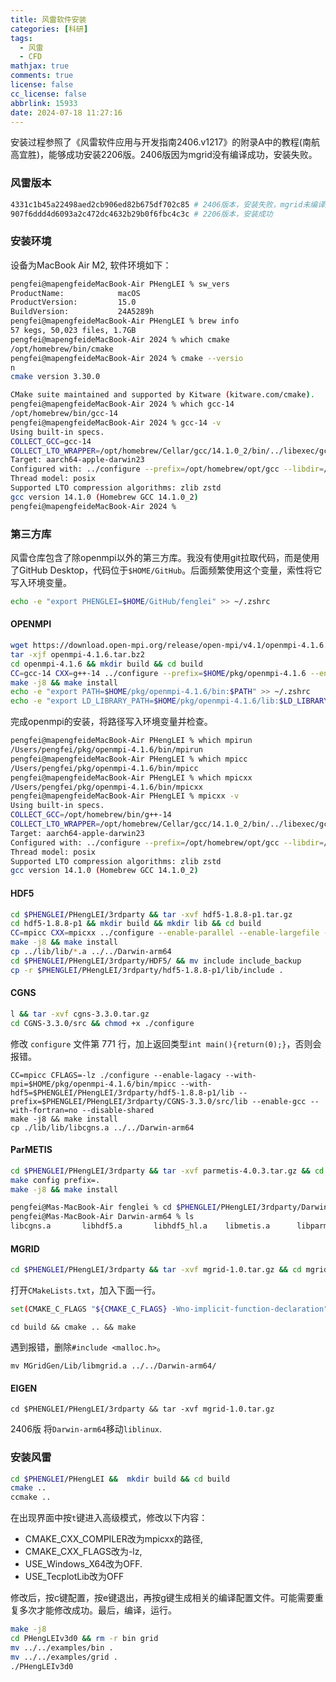 ```yaml
---
title: 风雷软件安装
categories: [科研]
tags:
  - 风雷
  - CFD
mathjax: true
comments: true
license: false
cc_license: false
abbrlink: 15933
date: 2024-07-18 11:27:16
---
```

安装过程参照了《风雷软件应用与开发指南2406.v1217》的附录A中的教程(南航高宜胜)，能够成功安装2206版。2406版因为mgrid没有编译成功，安装失败。

<!--more-->

### 风雷版本

```bash
4331c1b45a22498aed2cb906ed82b675df702c85 # 2406版本，安装失败，mgrid未编译成功
907f6ddd4d6093a2c472dc4632b29b0f6fbc4c3c # 2206版本，安装成功
```

### 安装环境

设备为MacBook Air M2, 软件环境如下：

```bash
pengfei@mapengfeideMacBook-Air PHengLEI % sw_vers
ProductName:            macOS
ProductVersion:         15.0
BuildVersion:           24A5289h
pengfei@mapengfeideMacBook-Air PHengLEI % brew info
57 kegs, 50,023 files, 1.7GB
pengfei@mapengfeideMacBook-Air 2024 % which cmake
/opt/homebrew/bin/cmake
pengfei@mapengfeideMacBook-Air 2024 % cmake --versio
n
cmake version 3.30.0

CMake suite maintained and supported by Kitware (kitware.com/cmake).
pengfei@mapengfeideMacBook-Air 2024 % which gcc-14
/opt/homebrew/bin/gcc-14
pengfei@mapengfeideMacBook-Air 2024 % gcc-14 -v
Using built-in specs.
COLLECT_GCC=gcc-14
COLLECT_LTO_WRAPPER=/opt/homebrew/Cellar/gcc/14.1.0_2/bin/../libexec/gcc/aarch64-apple-darwin23/14/lto-wrapper
Target: aarch64-apple-darwin23
Configured with: ../configure --prefix=/opt/homebrew/opt/gcc --libdir=/opt/homebrew/opt/gcc/lib/gcc/current --disable-nls --enable-checking=release --with-gcc-major-version-only --enable-languages=c,c++,objc,obj-c++,fortran,m2 --program-suffix=-14 --with-gmp=/opt/homebrew/opt/gmp --with-mpfr=/opt/homebrew/opt/mpfr --with-mpc=/opt/homebrew/opt/libmpc --with-isl=/opt/homebrew/opt/isl --with-zstd=/opt/homebrew/opt/zstd --with-pkgversion='Homebrew GCC 14.1.0_2' --with-bugurl=https://github.com/Homebrew/homebrew-core/issues --with-system-zlib --build=aarch64-apple-darwin23 --with-sysroot=/Library/Developer/CommandLineTools/SDKs/MacOSX14.sdk
Thread model: posix
Supported LTO compression algorithms: zlib zstd
gcc version 14.1.0 (Homebrew GCC 14.1.0_2) 
pengfei@mapengfeideMacBook-Air 2024 % 
```

### 第三方库

风雷仓库包含了除openmpi以外的第三方库。我没有使用git拉取代码，而是使用了GitHub Desktop，代码位于`$HOME/GitHub`。后面频繁使用这个变量，索性将它写入环境变量。

```bash
echo -e "export PHENGLEI=$HOME/GitHub/fenglei" >> ~/.zshrc
```

#### OPENMPI 

```bash
wget https://download.open-mpi.org/release/open-mpi/v4.1/openmpi-4.1.6.tar.bz2
tar -xjf openmpi-4.1.6.tar.bz2
cd openmpi-4.1.6 && mkdir build && cd build
CC=gcc-14 CXX=g++-14 ../configure --prefix=$HOME/pkg/openmpi-4.1.6 --enable-mpi1-compatibility --enable-static
make -j8 && make install
echo -e "export PATH=$HOME/pkg/openmpi-4.1.6/bin:$PATH" >> ~/.zshrc
echo -e "export LD_LIBRARY_PATH=$HOME/pkg/openmpi-4.1.6/lib:$LD_LIBRARY_PATH" >> ~/.zshrc
```
完成openmpi的安装，将路径写入环境变量并检查。

```bash
pengfei@mapengfeideMacBook-Air PHengLEI % which mpirun
/Users/pengfei/pkg/openmpi-4.1.6/bin/mpirun
pengfei@mapengfeideMacBook-Air PHengLEI % which mpicc
/Users/pengfei/pkg/openmpi-4.1.6/bin/mpicc
pengfei@mapengfeideMacBook-Air PHengLEI % which mpicxx
/Users/pengfei/pkg/openmpi-4.1.6/bin/mpicxx
pengfei@mapengfeideMacBook-Air PHengLEI % mpicxx -v
Using built-in specs.
COLLECT_GCC=/opt/homebrew/bin/g++-14
COLLECT_LTO_WRAPPER=/opt/homebrew/Cellar/gcc/14.1.0_2/bin/../libexec/gcc/aarch64-apple-darwin23/14/lto-wrapper
Target: aarch64-apple-darwin23
Configured with: ../configure --prefix=/opt/homebrew/opt/gcc --libdir=/opt/homebrew/opt/gcc/lib/gcc/current --disable-nls --enable-checking=release --with-gcc-major-version-only --enable-languages=c,c++,objc,obj-c++,fortran,m2 --program-suffix=-14 --with-gmp=/opt/homebrew/opt/gmp --with-mpfr=/opt/homebrew/opt/mpfr --with-mpc=/opt/homebrew/opt/libmpc --with-isl=/opt/homebrew/opt/isl --with-zstd=/opt/homebrew/opt/zstd --with-pkgversion='Homebrew GCC 14.1.0_2' --with-bugurl=https://github.com/Homebrew/homebrew-core/issues --with-system-zlib --build=aarch64-apple-darwin23 --with-sysroot=/Library/Developer/CommandLineTools/SDKs/MacOSX14.sdk
Thread model: posix
Supported LTO compression algorithms: zlib zstd
gcc version 14.1.0 (Homebrew GCC 14.1.0_2)
```


#### HDF5

```bash
cd $PHENGLEI/PHengLEI/3rdparty && tar -xvf hdf5-1.8.8-p1.tar.gz
cd hdf5-1.8.8-p1 && mkdir build && mkdir lib && cd build
CC=mpicc CXX=mpicxx ../configure --enable-parallel --enable-largefile --prefix=$PHENGLEI/PHengLEI/3rdparty/hdf5-1.8.8-p1/lib --enable-static
make -j8 && make install
cp ../lib/lib/*.a ../../Darwin-arm64
cd $PHENGLEI/PHengLEI/3rdparty/HDF5/ && mv include include_backup
cp -r $PHENGLEI/PHengLEI/3rdparty/hdf5-1.8.8-p1/lib/include .
```

#### CGNS

```bash
l && tar -xvf cgns-3.3.0.tar.gz
cd CGNS-3.3.0/src && chmod +x ./configure
```
修改 `configure` 文件第 771 行，加上返回类型`int main(){return(0);}`，否则会报错。

```
CC=mpicc CFLAGS=-lz ./configure --enable-lagacy --with-mpi=$HOME/pkg/openmpi-4.1.6/bin/mpicc --with-hdf5=$PHENGLEI/PHengLEI/3rdparty/hdf5-1.8.8-p1/lib --prefix=$PHENGLEI/PHengLEI/3rdparty/CGNS-3.3.0/src/lib --enable-gcc --with-fortran=no --disable-shared
make -j8 && make install
cp ./lib/lib/libcgns.a ../../Darwin-arm64
```

#### ParMETIS

```bash
cd $PHENGLEI/PHengLEI/3rdparty && tar -xvf parmetis-4.0.3.tar.gz && cd parmetis-4.0.3
make config prefix=.
make -j8 && make install
```

```bash
pengfei@Mas-MacBook-Air fenglei % cd $PHENGLEI/PHengLEI/3rdparty/Darwin-arm64
pengfei@Mas-MacBook-Air Darwin-arm64 % ls
libcgns.a       libhdf5.a       libhdf5_hl.a    libmetis.a      libparmetis.a
```

#### MGRID

```bash
cd $PHENGLEI/PHengLEI/3rdparty && tar -xvf mgrid-1.0.tar.gz && cd mgrid-1.0
```

打开`CMakeLists.txt`，加入下面一行。

```bash
set(CMAKE_C_FLAGS "${CMAKE_C_FLAGS} -Wno-implicit-function-declaration")
```

```
cd build && cmake .. && make
```

遇到报错，删除`#include <malloc.h>`。

```
mv MGridGen/Lib/libmgrid.a ../../Darwin-arm64/
```

#### EIGEN

```
cd $PHENGLEI/PHengLEI/3rdparty && tar -xvf mgrid-1.0.tar.gz
```

2406版 将`Darwin-arm64`移动`liblinux`.

### 安装风雷

```bash
cd $PHENGLEI/PHengLEI &&  mkdir build && cd build
cmake ..
ccmake ..
```

在出现界面中按`t`键进入高级模式，修改以下内容：
- CMAKE_CXX_COMPILER改为mpicxx的路径,
- CMAKE_CXX_FLAGS改为-lz,
- USE_Windows_X64改为OFF.
-  USE_TecplotLib改为OFF



修改后，按c键配置，按e键退出，再按g键生成相关的编译配置文件。可能需要重复多次才能修改成功。最后，编译，运行。

```bash
make -j8
cd PHengLEIv3d0 && rm -r bin grid
mv ../../examples/bin .
mv ../../examples/grid .
./PHengLEIv3d0
```


